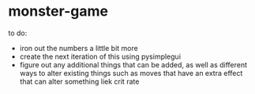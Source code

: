 # monster-game

to do:
  - iron out the numbers a little bit more
  - create the next iteration of this using pysimplegui 
  - figure out any additional things that can be added, as well as different ways to alter existing things such as moves that have an extra effect that can alter something liek crit rate
